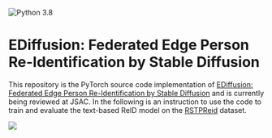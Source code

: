 ![Python 3.8](https://img.shields.io/badge/python-3.8-green.svg)
# EDiffusion: Federated Edge Person Re-Identification by Stable Diffusion
This repository is the PyTorch source code implementation of 
[EDiffusion: Federated Edge Person Re-Identification by Stable Diffusion]() and is currently being reviewed at JSAC. In the following is an instruction to use the code
to train and evaluate the text-based ReID model on the [RSTPReid](
https://github.com/NjtechCVLab/RSTPReid-Dataset) dataset.

<img src="https://github.com/honestws/TextEdgeReID/blob/master/illustrate.svg"/><br/>  

[//]: # (### Requirements)

[//]: # ()
[//]: # (Code was tested in virtual environment with Python 3.8 and 1 * RTX 3090 24G. )

[//]: # (The full installed packages in our virtual enviroment  were presented in the 'requirements.txt' file. )

[//]: # ()
[//]: # (### Data preparation)

[//]: # (Download [Market1501 Dataset]&#40;https://zheng-lab.cecs.anu.edu.au/Project/project_reid.html&#41; [[Google]]&#40;https://drive.google.com/file/d/0B8-rUzbwVRk0c054eEozWG9COHM/view&#41; [[Baidu]]&#40;https://pan.baidu.com/s/1ntIi2Op&#41;)

[//]: # ()
[//]: # (Preparation: Open and edit the script `prepare_market.py` in the editor. Change the fifth line in `prepare_market.py` to your download path. Run the following script in the terminal to put the images with the same id in one folder:)

[//]: # (```bash)

[//]: # (python prepare_market.py)

[//]: # (```)

[//]: # ()
[//]: # (Remark: We will remove cross-camera annotations based on 'def get_camera_person_info' in `builder.py`.)

[//]: # ()
[//]: # (We use 'tree' command to show the prejoct's directory listing)

[//]: # (in a neater format for different subdirectories, files and folders in our experiment as follows:)

[//]: # (```)

[//]: # (.)

[//]: # (├── argpaser.py)

[//]: # (├── builder.py)

[//]: # (├── continual_list.py)

[//]: # (├── dreamer.py)

[//]: # (├── DukeMTMC-ReID)

[//]: # (│   ├── bounding_box_test)

[//]: # (│   ├── bounding_box_train)

[//]: # (│   ├── CITATION.txt)

[//]: # (│   ├── LICENSE_DukeMTMC-reID.txt)

[//]: # (│   ├── LICENSE_DukeMTMC.txt)

[//]: # (│   ├── pytorch)

[//]: # (│   ├── query)

[//]: # (│   └── README.md)

[//]: # (├── evaluator.py)

[//]: # (├── final_images)

[//]: # (│   └── output_04456.png)

[//]: # (├── log)

[//]: # (│   └── events.out.tfevents.1667903357.server)

[//]: # (├── lossfun.py)

[//]: # (├── __MACOSX)

[//]: # (│   └── bounding_box_train)

[//]: # (├── main.py)

[//]: # (├── Market-1501)

[//]: # (│   ├── bounding_box_test)

[//]: # (│   ├── bounding_box_train)

[//]: # (│   ├── gt_bbox)

[//]: # (│   ├── gt_query)

[//]: # (│   ├── pytorch)

[//]: # (│   ├── query)

[//]: # (│   └── readme.txt)

[//]: # (├── MARS)

[//]: # (│   ├── bbox_test)

[//]: # (│   ├── bbox_test.zip)

[//]: # (│   ├── bbox_train)

[//]: # (│   ├── bbox_train.zip)

[//]: # (│   └── pytorch)

[//]: # (├── model.py)

[//]: # (├── MSMT17)

[//]: # (│   ├── bounding_box_test)

[//]: # (│   ├── bounding_box_train)

[//]: # (│   ├── __MACOSX)

[//]: # (│   ├── pytorch)

[//]: # (│   ├── query)

[//]: # (│   └── test)

[//]: # (├── MSMT17.zip)

[//]: # (├── net)

[//]: # (│   ├── requirements.txt)

[//]: # (│   ├── result.pth)

[//]: # (│   └── teacher.pth)

[//]: # (├── OPP-PesonReID.zip)

[//]: # (├── prepare_dukemtmc.py)

[//]: # (├── prepare_market.py)

[//]: # (├── prepare_mars.py)

[//]: # (├── prepare_msmt.py)

[//]: # (├── __pycache__)

[//]: # (│   ├── argpaser.cpython-38.pyc)

[//]: # (│   ├── builder.cpython-38.pyc)

[//]: # (│   ├── dreamer.cpython-38.pyc)

[//]: # (│   ├── evaluator.cpython-38.pyc)

[//]: # (│   ├── lossfun.cpython-38.pyc)

[//]: # (│   ├── model.cpython-38.pyc)

[//]: # (│   ├── trainer.cpython-38.pyc)

[//]: # (│   └── util.cpython-38.pyc)

[//]: # (├── README.md)

[//]: # (├── requirements.txt)

[//]: # (├── teacher.pth)

[//]: # (├── trainer.py)

[//]: # (├── util.py)

[//]: # (└── wget-log)

[//]: # (```)

[//]: # (Futhermore, you also can test our code on [DukeMTMC-reID Dataset]&#40;[GoogleDriver]&#40;https://drive.google.com/open?id=1jjE85dRCMOgRtvJ5RQV9-Afs-2_5dY3O&#41; or &#40;[BaiduYun]&#40;https://pan.baidu.com/s/1jS0XM7Var5nQGcbf9xUztw&#41; password: bhbh&#41;&#41;.)

[//]: # (### Model preparation)

[//]: # (Please find the pretrained teacher Re-ID model in)

[//]: # ([BaiduPan]&#40;https://pan.baidu.com/s/15h4UAkAMghtVCZUcz24OFw&#41; &#40;password: bwsa&#41;.)

[//]: # (After downloading *teacher.pth*, please put it into *./net/* folder.)

[//]: # ()
[//]: # ()
[//]: # (### Run the code)

[//]: # ()
[//]: # (Please enter the main folder, Train the OPP model by)

[//]: # (```bash)

[//]: # (python main.py --dream_person 1 --ms 5000 --T 2.0 --lamb 0.05 --sigma 1.0 --batch_size 32  --data_dir your_project_path/OPP-PersonReID/Market-1501/pytorch/)

[//]: # (```)

[//]: # (`--dream_person` num of person for dreaming.)

[//]: # ()
[//]: # (`--ms` memory size of dreamer.)

[//]: # ()
[//]: # (`--T` temperature for target generation)

[//]: # ()
[//]: # (`--lamb` coefficient for the mix loss function)

[//]: # ()
[//]: # (`--sigma` parameter of Gaussian Kernel)

[//]: # ()
[//]: # (`--batch_size` training batch size.)

[//]: # ()
[//]: # (`--data_dir` the path of the training data.)

[//]: # ()
[//]: # (### Monitoring training progress)

[//]: # (```)

[//]: # (tensorboard.sh --port 6006 --logdir your_project_path/log)
```


